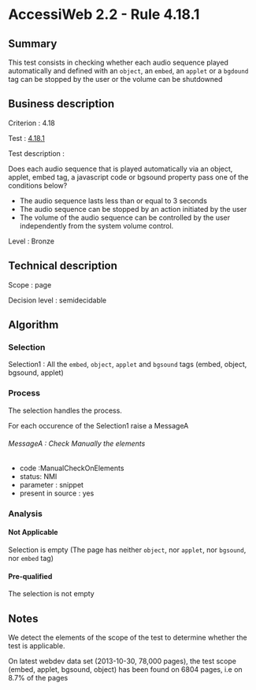 # AccessiWeb 2.2 - Rule 4.18.1

## Summary

This test consists in checking whether each audio sequence played
automatically and defined with an `object`, an `embed`, an `applet`
or a `bgdound` tag can be stopped by the user or the volume can be
shutdowned

## Business description

Criterion : 4.18

Test : [4.18.1](http://accessiweb.org/index.php/accessiweb-22-english-version.html#test-4-18-1)

Test description :

Does each audio sequence that is played automatically via an object,
applet, embed tag, a javascript code or bgsound property pass one of the
conditions below?

-   The audio sequence lasts less than or equal to 3 seconds
-   The audio sequence can be stopped by an action initiated by the user
-   The volume of the audio sequence can be controlled by the user
    independently from the system volume control.

Level : Bronze

## Technical description

Scope : page

Decision level :
semidecidable

## Algorithm

### Selection

Selection1 : All the `embed`, `object`, `applet` and `bgsound` tags
(embed, object, bgsound, applet)

### Process

The selection handles the process.

For each occurence of the Selection1 raise a MessageA

###### MessageA : Check Manually the elements

-   code :ManualCheckOnElements
-   status: NMI
-   parameter : snippet
-   present in source : yes

### Analysis

#### Not Applicable

Selection is empty (The page has neither `object`, nor `applet`, nor
`bgsound`, nor `embed` tag)

#### Pre-qualified

The selection is not empty

## Notes

We detect the elements of the scope of the test to determine whether the
test is applicable.

On latest webdev data set (2013-10-30, 78,000 pages), the test scope
(embed, applet, bgsound, object) has been found on 6804 pages, i.e on
8.7% of the pages

